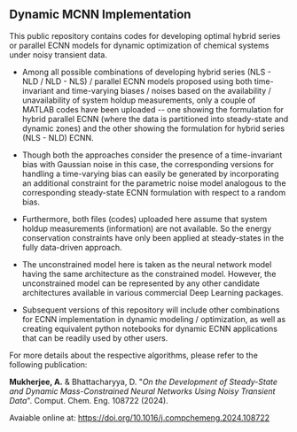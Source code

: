 ## Dynamic MCNN Implementation

This public repository contains codes for developing optimal hybrid series or parallel ECNN models for dynamic optimization of chemical systems under noisy transient data. 

* Among all possible combinations of developing hybrid series (NLS - NLD / NLD - NLS) / parallel ECNN models proposed using both time-invariant and time-varying biases / noises
based on the availability / unavailability of system holdup measurements, only a couple of MATLAB codes have been uploaded -- one showing the formulation for hybrid parallel ECNN
(where the data is partitioned into steady-state and dynamic zones) and the other showing the formulation for hybrid series (NLS - NLD) ECNN.

* Though both the approaches consider the presence of a time-invariant bias with Gaussian noise in this case, the corresponding versions for handling a time-varying bias can easily
be generated by incorporating an additional constraint for the parametric noise model analogous to the corresponding steady-state ECNN formulation with respect to a random bias.

* Furthermore, both files (codes) uploaded here assume that system holdup measurements (information) are not available. So the energy conservation constraints have only been applied at
steady-states in the fully data-driven approach. 

* The unconstrained model here is taken as the neural network model having the same architecture as the constrained model. However, the unconstrained model can be represented by any other 
candidate architectures available in various commercial Deep Learning packages.

* Subsequent versions of this repository will include other combinations for ECNN implementation in dynamic modeling / optimization, as well as creating equivalent python notebooks for dynamic
ECNN applications that can be readily used by other users.

For more details about the respective algorithms, please refer to the following publication:

**Mukherjee, A.** & Bhattacharyya, D. "*On the Development of Steady-State and Dynamic Mass-Constrained Neural Networks Using Noisy Transient Data*". Comput. Chem. Eng. 108722 (2024).

Avaiable online at: https://doi.org/10.1016/j.compchemeng.2024.108722

